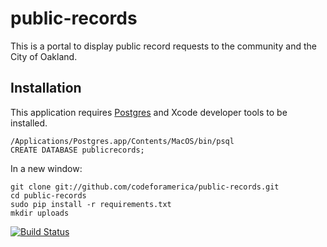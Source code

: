 public-records
==============

This is a portal to display public record requests to the community and the City of Oakland.


## Installation

This application requires [Postgres](http://www.postgresapp.com/) and Xcode developer tools to be installed.

    /Applications/Postgres.app/Contents/MacOS/bin/psql
    CREATE DATABASE publicrecords;

In a new window:

    git clone git://github.com/codeforamerica/public-records.git
    cd public-records
    sudo pip install -r requirements.txt
    mkdir uploads

[![Build Status](https://travis-ci.org/codeforamerica/public-records.png?branch=master)](https://travis-ci.org/codeforamerica/public-records)